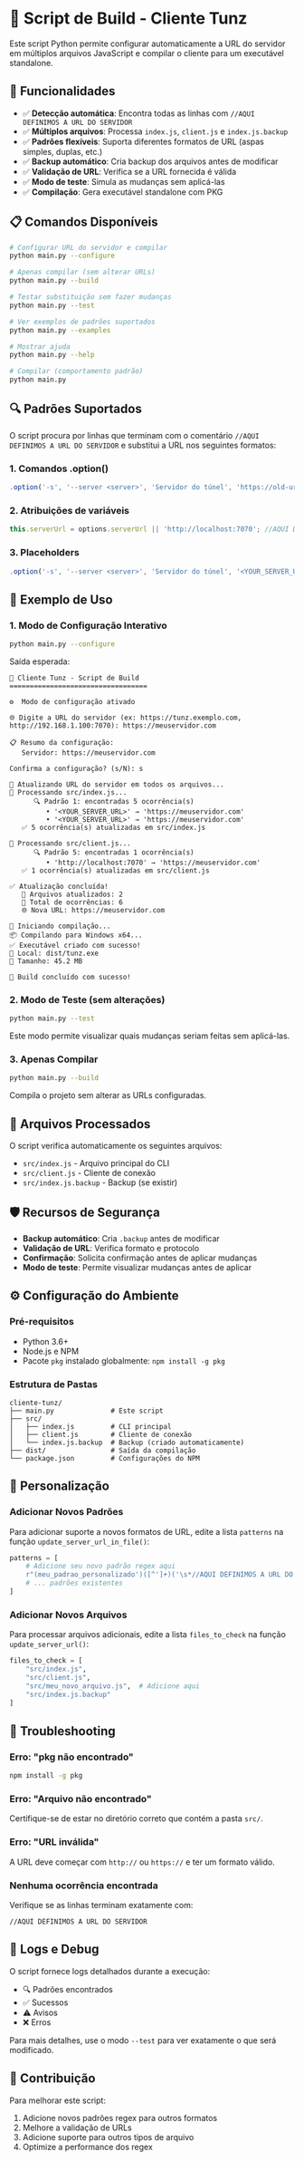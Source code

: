 # 🔨 Script de Build - Cliente Tunz

Este script Python permite configurar automaticamente a URL do servidor em múltiplos arquivos JavaScript e compilar o cliente para um executável standalone.

## 🚀 Funcionalidades

- ✅ **Detecção automática**: Encontra todas as linhas com `//AQUI DEFINIMOS A URL DO SERVIDOR`
- ✅ **Múltiplos arquivos**: Processa `index.js`, `client.js` e `index.js.backup`
- ✅ **Padrões flexíveis**: Suporta diferentes formatos de URL (aspas simples, duplas, etc.)
- ✅ **Backup automático**: Cria backup dos arquivos antes de modificar
- ✅ **Validação de URL**: Verifica se a URL fornecida é válida
- ✅ **Modo de teste**: Simula as mudanças sem aplicá-las
- ✅ **Compilação**: Gera executável standalone com PKG

## 📋 Comandos Disponíveis

```bash
# Configurar URL do servidor e compilar
python main.py --configure

# Apenas compilar (sem alterar URLs)
python main.py --build

# Testar substituição sem fazer mudanças
python main.py --test

# Ver exemplos de padrões suportados
python main.py --examples

# Mostrar ajuda
python main.py --help

# Compilar (comportamento padrão)
python main.py
```

## 🔍 Padrões Suportados

O script procura por linhas que terminam com o comentário `//AQUI DEFINIMOS A URL DO SERVIDOR` e substitui a URL nos seguintes formatos:

### 1. Comandos .option()
```javascript
.option('-s', '--server <server>', 'Servidor do túnel', 'https://old-url.com') //AQUI DEFINIMOS A URL DO SERVIDOR
```

### 2. Atribuições de variáveis
```javascript
this.serverUrl = options.serverUrl || 'http://localhost:7070'; //AQUI DEFINIMOS A URL DO SERVIDOR
```

### 3. Placeholders
```javascript
.option('-s', '--server <server>', 'Servidor do túnel', '<YOUR_SERVER_URL>') //AQUI DEFINIMOS A URL DO SERVIDOR
```

## 🎯 Exemplo de Uso

### 1. Modo de Configuração Interativo
```bash
python main.py --configure
```

Saída esperada:
```
🚀 Cliente Tunz - Script de Build
==================================

⚙️  Modo de configuração ativado

🌐 Digite a URL do servidor (ex: https://tunz.exemplo.com, http://192.168.1.100:7070): https://meuservidor.com

📋 Resumo da configuração:
   Servidor: https://meuservidor.com

Confirma a configuração? (s/N): s

🔧 Atualizando URL do servidor em todos os arquivos...
📄 Processando src/index.js...
      🔍 Padrão 1: encontradas 5 ocorrência(s)
         • '<YOUR_SERVER_URL>' → 'https://meuservidor.com'
         • '<YOUR_SERVER_URL>' → 'https://meuservidor.com'
   ✅ 5 ocorrência(s) atualizadas em src/index.js

📄 Processando src/client.js...
      🔍 Padrão 5: encontradas 1 ocorrência(s)
         • 'http://localhost:7070' → 'https://meuservidor.com'
   ✅ 1 ocorrência(s) atualizadas em src/client.js

✅ Atualização concluída!
   📁 Arquivos atualizados: 2
   🔄 Total de ocorrências: 6
   🌐 Nova URL: https://meuservidor.com

🔨 Iniciando compilação...
📦 Compilando para Windows x64...
✅ Executável criado com sucesso!
📁 Local: dist/tunz.exe
📏 Tamanho: 45.2 MB

🎉 Build concluído com sucesso!
```

### 2. Modo de Teste (sem alterações)
```bash
python main.py --test
```

Este modo permite visualizar quais mudanças seriam feitas sem aplicá-las.

### 3. Apenas Compilar
```bash
python main.py --build
```

Compila o projeto sem alterar as URLs configuradas.

## 📁 Arquivos Processados

O script verifica automaticamente os seguintes arquivos:

- `src/index.js` - Arquivo principal do CLI
- `src/client.js` - Cliente de conexão
- `src/index.js.backup` - Backup (se existir)

## 🛡️ Recursos de Segurança

- **Backup automático**: Cria `.backup` antes de modificar
- **Validação de URL**: Verifica formato e protocolo
- **Confirmação**: Solicita confirmação antes de aplicar mudanças
- **Modo de teste**: Permite visualizar mudanças antes de aplicar

## ⚙️ Configuração do Ambiente

### Pré-requisitos
- Python 3.6+
- Node.js e NPM
- Pacote `pkg` instalado globalmente: `npm install -g pkg`

### Estrutura de Pastas
```
cliente-tunz/
├── main.py              # Este script
├── src/
│   ├── index.js         # CLI principal
│   ├── client.js        # Cliente de conexão
│   └── index.js.backup  # Backup (criado automaticamente)
├── dist/                # Saída da compilação
└── package.json         # Configurações do NPM
```

## 🔧 Personalização

### Adicionar Novos Padrões
Para adicionar suporte a novos formatos de URL, edite a lista `patterns` na função `update_server_url_in_file()`:

```python
patterns = [
    # Adicione seu novo padrão regex aqui
    r"(meu_padrao_personalizado')([^']+)('\s*//AQUI DEFINIMOS A URL DO SERVIDOR)",
    # ... padrões existentes
]
```

### Adicionar Novos Arquivos
Para processar arquivos adicionais, edite a lista `files_to_check` na função `update_server_url()`:

```python
files_to_check = [
    "src/index.js",
    "src/client.js", 
    "src/meu_novo_arquivo.js",  # Adicione aqui
    "src/index.js.backup"
]
```

## 🐛 Troubleshooting

### Erro: "pkg não encontrado"
```bash
npm install -g pkg
```

### Erro: "Arquivo não encontrado"
Certifique-se de estar no diretório correto que contém a pasta `src/`.

### Erro: "URL inválida"
A URL deve começar com `http://` ou `https://` e ter um formato válido.

### Nenhuma ocorrência encontrada
Verifique se as linhas terminam exatamente com:
```
//AQUI DEFINIMOS A URL DO SERVIDOR
```

## 📝 Logs e Debug

O script fornece logs detalhados durante a execução:
- 🔍 Padrões encontrados
- ✅ Sucessos
- ⚠️ Avisos
- ❌ Erros

Para mais detalhes, use o modo `--test` para ver exatamente o que será modificado.

## 🤝 Contribuição

Para melhorar este script:
1. Adicione novos padrões regex para outros formatos
2. Melhore a validação de URLs
3. Adicione suporte para outros tipos de arquivo
4. Optimize a performance dos regex

